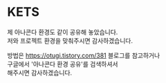 # KETS

제 아나콘다 환경도 같이 공유해 놓았습니다.   
저와 프로젝트 환경을 맞춰주시면 감사하겠습니다.  
  
방법은 https://otugi.tistory.com/381 블로그를 참고하거나  
구글에서 '아나콘다 환경 공유'를 검색하셔서  
해주시면 감사하겠습니다.
